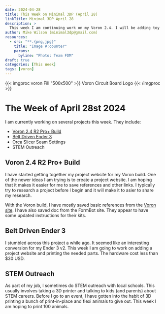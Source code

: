 ```yaml
---
date: 2024-04-28
title: This Week on Minimal 3DP (April 28)
linkTitle: Minimal 3DP April 28
description: >
  This week I am continuing work on my Voron 2.4. I will be adding toy Orca Slicer tutorials as   
author: Mike Wilson (minimal3dp@gmail.com)
resources:
  - src: "**.{png,jpg}"
    title: "Image #:counter"
    params:
      byline: "Photo: Team FDM"
draft: true
categories: [This Week]
tags: [voron]
---
```


{{< imgproc voron Fill "500x500" >}}
Voron Circuit Board Logo
{{< /imgproc >}}

# The Week of April 28st 2024

I am currently working on several projects this week. They include:

- [Voron 2.4 R2 Pro+ Build](https://minimal3dp.com/projects/ideas/voron-2.4-r2/)
- [Belt Driven Ender 3](https://kevinakasam.com/belt-driven-ender-3/)
- Orca Slicer Seam Settings
- STEM Outreach

## Voron 2.4 R2 Pro+ Build
I have started getting together my project website for my Voron build. One of the newer ideas I am trying is to create a project website. I am hoping that it makes it easier for me to save references and other links. I typically try to research a project before I begin and it will make it to asier to share my research. 

With the Voron build, I have mostly saved basic references from the [Voron site](https://vorondesign.com/). I have also saved doc from the FormBot site. They appear to have some updated instructions for their kits. 

## Belt Driven Ender 3
I stumbled across this project a while ago. It seemed like an interesting conversion for my Ender 3 v2. This week I am going to work on adding a project website and printing the needed parts. The hardware cost less than $30 USD.

## STEM Outreach
As part of my job, I sometimes do STEM outreach with local schools. This usually involves taking a 3D printer and talking to kids (and parents) about STEM careers. Before I go to an event, I have gotten into the habit of 3D printing a bunch of print-in-place and flexi animals to give out. This week I am hoping to print 100 animals. 